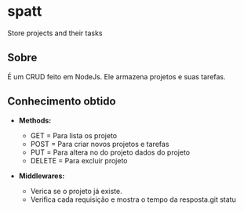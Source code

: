 <h1>spatt</h1>
<p>Store projects and their tasks</p>

## Sobre
É um CRUD feito em NodeJs.
Ele armazena projetos e suas tarefas.

## Conhecimento obtido
- **Methods:**
	- GET = Para lista os projeto
	- POST = Para criar novos projetos e tarefas
	- PUT = Para altera no do projeto dados do projeto
	- DELETE = Para excluir projeto

- **Middlewares:**
	- Verica se o projeto já existe.
	- Verifica cada requisição e mostra o tempo da resposta.git statu

